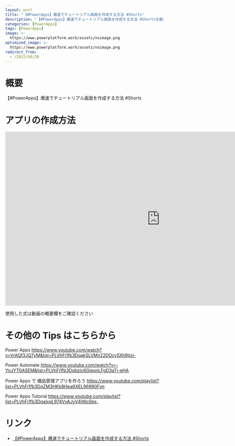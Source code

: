 ```yaml
---
layout: post
title: "【#PowerApps】爆速でチュートリアル画面を作成する方法 #Shorts"
description: "【#PowerApps】爆速でチュートリアル画面を作成する方法 #Shortsを動画で分かりやすく解説"
categories: [PowerApps]
tags: [PowerApps]
image: >-
  https://www.powerplatform.work/assets/noimage.png
optimized_image: >-
  https://www.powerplatform.work/assets/noimage.png
redirect_from:
  - /2022/08/20
---
```



#  概要

【#PowerApps】爆速でチュートリアル画面を作成する方法 #Shorts


# アプリの作成方法

<iframe width="983" height="553" src="https://www.youtube.com/embed/IM-CfShjvbs" title="YouTube video player" frameborder="0" allow="accelerometer; autoplay; clipboard-write; encrypted-media; gyroscope; picture-in-picture" allowfullscreen></iframe>


使用した式は動画の概要欄をご確認ください


# その他の Tips はこちらから

Power Apps
https://www.youtube.com/watch?v=VrAQf3JQ7yM&list=PLVhFi1fb3DqakSLVMn22DDcySXh9jtzi- 

Power Automate
https://www.youtube.com/watch?v=-YnJYT0ASEM&list=PLVhFi1fb3Dqbzic6GieqnLFgD3aTj-eHA

Power Apps で 備品管理アプリを作ろう
https://www.youtube.com/playlist?list=PLVhFi1fb3DqZM3HKb8Hea6XEL96990Fyn

Power Apps Tutorial
https://www.youtube.com/playlist?list=PLVhFi1fb3DqalxpL974VvAJvV4iWoSbe_

# リンク


- [【#PowerApps】爆速でチュートリアル画面を作成する方法 #Shorts](https://www.youtube.com/watch?v=IM-CfShjvbs)

